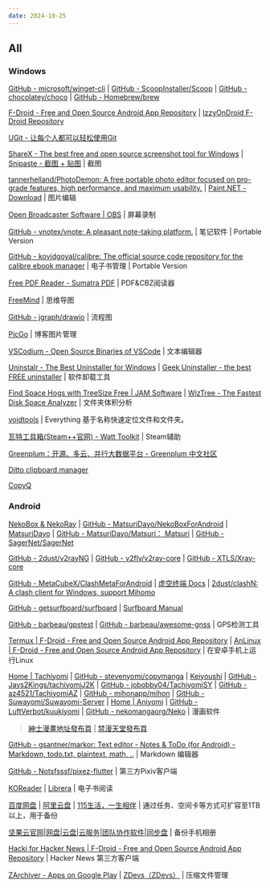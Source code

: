 ```yaml
---
date: 2024-10-25
---
```


## All

### Windows

[GitHub - microsoft/winget-cli](https://github.com/microsoft/winget-cli) | [GitHub - ScoopInstaller/Scoop](https://github.com/ScoopInstaller/Scoop) | [GitHub - chocolatey/choco](https://github.com/chocolatey/choco) | [GitHub - Homebrew/brew](https://github.com/Homebrew/brew)

[F-Droid - Free and Open Source Android App Repository](https://f-droid.org/zh_Hans/) | [IzzyOnDroid F-Droid Repository](https://apt.izzysoft.de/fdroid/)

[UGit - 让每个人都可以轻松使用Git](https://ugit.qq.com/zh/index.html#)

[ShareX - The best free and open source screenshot tool for Windows](https://getsharex.com/) | [Snipaste - 截图 + 贴图](https://zh.snipaste.com/) | 截图

[tannerhelland/PhotoDemon: A free portable photo editor focused on pro-grade features, high performance, and maximum usability.](https://github.com/tannerhelland/PhotoDemon) | [Paint.NET - Download](https://www.getpaint.net/download.html) | 图片编辑

[Open Broadcaster Software | OBS](https://obsproject.com/) | 屏幕录制

[GitHub - vnotex/vnote: A pleasant note-taking platform.](https://github.com/vnotex/vnote) | 笔记软件 | Portable Version

[GitHub - kovidgoyal/calibre: The official source code repository for the calibre ebook manager](https://github.com/kovidgoyal/calibre) | 电子书管理 | Portable Version

[Free PDF Reader - Sumatra PDF](https://www.sumatrapdfreader.org/free-pdf-reader#) | PDF&CBZ阅读器

[FreeMind](https://freemind.sourceforge.io/wiki/index.php/Main_Page) | 思维导图

[GitHub - jgraph/drawio](https://github.com/jgraph/drawio) | 流程图

[PicGo](https://picgo.github.io/PicGo-Doc/zh/) | 博客图片管理

[VSCodium - Open Source Binaries of VSCode](https://vscodium.com/) | 文本编辑器

[Uninstalr - The Best Uninstaller for Windows](https://uninstalr.com/) | [Geek Uninstaller - the best FREE uninstaller](https://geekuninstaller.com/) | 软件卸载工具

[Find Space Hogs with TreeSize Free | JAM Software](https://www.jam-software.com/treesize_free) | [WizTree - The Fastest Disk Space Analyzer](https://www.diskanalyzer.com/) | 文件夹体积分析

[voidtools](https://www.voidtools.com/zh-cn/) | Everything 基于名称快速定位文件和文件夹。

[瓦特工具箱(Steam++官网) - Watt Toolkit](https://steampp.net/) | Steam辅助

[Greenplum：开源、多云、并行大数据平台 - Greenplum 中文社区](https://cn.greenplum.org/)

[Ditto clipboard manager](https://ditto-cp.sourceforge.io/)

[CopyQ](https://hluk.github.io/CopyQ/)

### Android

[NekoBox & NekoRay](https://getnekobox.com/) | [GitHub - MatsuriDayo/NekoBoxForAndroid](https://github.com/MatsuriDayo/NekoBoxForAndroid) | [MatsuriDayo](https://matsuridayo.github.io/) | [GitHub - MatsuriDayo/Matsuri： Matsuri](https://github.com/MatsuriDayo/Matsuri) | [GitHub - SagerNet/SagerNet](https://github.com/SagerNet/SagerNet)

[GitHub - 2dust/v2rayNG](https://github.com/2dust/v2rayNG) | [GitHub - v2fly/v2ray-core](https://github.com/v2fly/v2ray-core) | [GitHub - XTLS/Xray-core](https://github.com/XTLS/Xray-core)

[GitHub - MetaCubeX/ClashMetaForAndroid](https://github.com/MetaCubeX/ClashMetaForAndroid) | [虚空终端 Docs](https://wiki.metacubex.one/) | [2dust/clashN: A clash client for Windows, support Mihomo](https://github.com/2dust/clashN)

[GitHub - getsurfboard/surfboard](https://github.com/getsurfboard/surfboard) | [Surfboard Manual](https://getsurfboard.com/)

[GitHub - barbeau/gpstest](https://github.com/barbeau/gpstest) | [GitHub - barbeau/awesome-gnss](https://github.com/barbeau/awesome-gnss) | GPS检测工具

[Termux | F-Droid - Free and Open Source Android App Repository](https://f-droid.org/en/packages/com.termux/) | [AnLinux | F-Droid - Free and Open Source Android App Repository](https://f-droid.org/en/packages/exa.lnx.a/) | 在安卓手机上运行Linux

[Home | Tachiyomi](https://tachiyomi.org/) | [GitHub - stevenyomi/copymanga](https://github.com/stevenyomi/copymanga/) | [Keiyoushi](https://keiyoushi.github.io/) | [GitHub - Jays2Kings/tachiyomiJ2K](https://github.com/Jays2Kings/tachiyomiJ2K) | [GitHub - jobobby04/TachiyomiSY](https://github.com/jobobby04/TachiyomiSY) | [GitHub - az4521/TachiyomiAZ](https://github.com/az4521/tachiyomiAZ) | [GitHub - mihonapp/mihon](https://github.com/mihonapp/mihon) | [GitHub - Suwayomi/Suwayomi-Server](https://github.com/Suwayomi/Suwayomi-Server) | [Home | Aniyomi](https://aniyomi.org/) | [GitHub - LuftVerbot/kuukiyomi](https://github.com/LuftVerbot/kuukiyomi) | [GitHub - nekomangaorg/Neko](https://github.com/nekomangaorg/Neko) | 漫画软件

> [紳士漫畫地址發布頁](https://wnacg.date/) | [禁漫天堂發布頁](https://jmcomic-fb.vip/)

[GitHub - gsantner/markor: Text editor - Notes & ToDo (for Android) - Markdown, todo.txt, plaintext, math, ..](https://github.com/gsantner/markor) | Markdown 编辑器

[GitHub - Notsfsssf/pixez-flutter](https://github.com/Notsfsssf/pixez-flutter) | 第三方Pixiv客户端

[KOReader](https://koreader.rocks/) | [Librera](https://librera.mobi/zh) | 电子书阅读

[百度网盘](https://pan.baidu.com/) | [阿里云盘](https://www.aliyundrive.com/) | [115生活，一生相伴](https://www.115.com) | 通过任务、空间卡等方式可扩容至1TB以上，用于备份

[坚果云官网|网盘|云盘|云服务|团队协作软件|同步盘](https://www.jianguoyun.com/) | 备份手机相册

[Hacki for Hacker News | F-Droid - Free and Open Source Android App Repository](https://f-droid.org/packages/com.jiaqifeng.hacki/) | Hacker News 第三方客户端

[ZArchiver - Apps on Google Play](https://play.google.com/store/apps/details?id=ru.zdevs.zarchiver&pli=1) | [ZDevs（ZDevs）](http://zdevs.ru/en/) | 压缩文件管理